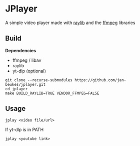 # JPlayer
A simple video player made with [raylib](https://www.raylib.com/) and the [ffmpeg](https://ffmpeg.org/about.html)
libraries 

## Build
**Dependencies**
- ffmpeg / libav
- raylib
- yt-dlp (optional)

```
git clone --recurse-submodules https://github.com/jan-beukes/jplayer.git
cd jplayer
make BUILD_RAYLIB=TRUE VENDOR_FFMPEG=FALSE
```


## Usage
```
jplay <video file/url>
```
If yt-dlp is in PATH
```
jplay <youtube link>
```
